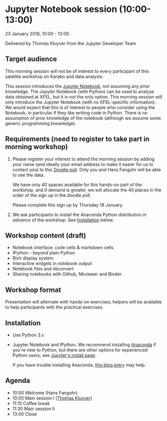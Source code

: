 # Jupyter Notebook session (10:00-13:00)

23 January 2018, 10:00 - 13:00

Delivered by Thomas Kluyver from the Jupyter Developer Team

## Target audience

This morning session will not be of interest to every participant of
this satellite workshop on Karabo and data analysis:

This session introduces the [Jupyter Notebook](http://jupyter.org),
not assuming any prior knowledge.  The Jupyter Notebook (with Python)
can be used to analyse data obtained at XFEL, but it is not the only
option. This morning session will only introduce the Jupyter Notebook
(with no XFEL-specific information). We would expect that this is of
interest to people who consider using the Notebook, in particular if
they like writing code in Python. There is no assumption of prior
knowledge of the notebook (although we assume some generic programming
knowledge).


## Requirements (need to register to take part in morning workshop)

1. Please register your interest to attend the morning session by
   adding your name (and ideally your email address to make it easier
   for us to contact you) to this [Doodle
   poll](https://doodle.com/poll/riv5bhat7qk6fyrq). Only you and Hans
   Fangohr will be able to see the data.

   We have only 40 spaces available for this hands-on part of the
   workshop, and if demand is greater, we will allocate the 40 places
   in the order of the sign up in the doodle poll.

   Please complete this sign up by Thursday 18 January.

2. We ask participants to install the Anaconda Python distribution
   *in advance* of the workshop. See [Installation](#installation) below.

## Workshop content (draft)

- Notebook interface: code cells & markdown cells
- IPython - beyond plain Python
- Rich display system
- Interactive widgets in notebook output
- Notebook files and nbconvert
- Sharing notebooks with Github, Nbviewer and Binder

## Workshop format

Presentation will alternate with hands-on exercises; helpers will be
available to help participants with the practical exercises.


## Installation

* Use Python 3.x
* Jupyter Notebook and IPython. We recommend installing
  [Anaconda](http://continuum.io/downloads) if you're new to Python, but
  there are other options for experienced Python users; see [Jupyter's install
  page](http://jupyter.org/install.html).

  If you have trouble installing Anaconda,
  [this blog entry](https://fangohr.github.io/blog/installation-of-python-spyder-numpy-sympy-scipy-pytest-matplotlib-via-anaconda.html) may
  help.

## Agenda

- 10:00 Welcome (Hans Fangohr)
- 10:05 Main session I ([Thomas Kluyver](http://cmg.soton.ac.uk/people/tk2e15/))
- 11:15 Coffee break
- 11:30 Main session II 
- 13:00 Close
